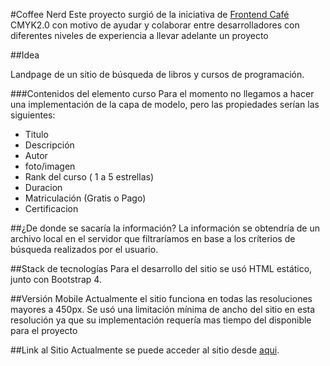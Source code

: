 #Coffee Nerd
Este proyecto surgió de la iniciativa de [Frontend Café](https://frontend.cafe/) CMYK2.0 con motivo de ayudar y colaborar entre desarrolladores con diferentes niveles de experiencia a llevar adelante un proyecto

##Idea

Landpage de un sitio de búsqueda de libros y cursos de programación.

###Contenidos del elemento curso
Para el momento no llegamos a hacer una implementación de la capa de modelo, pero las propiedades serían las siguientes:
- Titulo
- Descripción
- Autor
- foto/imagen
- Rank del curso ( 1 a 5 estrellas)
- Duracion
- Matriculación (Gratis o Pago)
- Certificacion 

##¿De donde se sacaría la información?
La información se obtendría de un archivo local en el servidor que filtraríamos en base a los críterios de búsqueda realizados por el usuario.

##Stack de tecnologías 
Para el desarrollo del sitio se usó HTML estático, junto con Bootstrap 4.

##Versión Mobile
Actualmente el sitio funciona en todas las resoluciones mayores a 450px. Se usó una limitación mínima de ancho del sitio en esta resolución ya que su implementación requería mas tiempo del disponible para el proyecto

##Link al Sitio
Actualmente se puede acceder al sitio desde [aqui](https://frontendcafe.github.io/cmyk-mint/).

